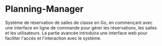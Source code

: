 # Planning-Manager
Système de réservation de salles de classe en Go, en commençant avec une interface en ligne de commande pour gérer les réservations, les salles et les utilisateurs. La partie avancée introduira une interface web pour faciliter l'accès et l'interaction avec le système.
